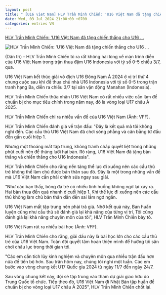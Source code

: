 ```yaml
---
layout: post
title: " [U16 viet Nam] HLV Trần Minh Chiến: 'U16 Việt Nam đã tặng chiến thắng cho U16 ..."
date: Wed, 03 Jul 2024 21:00:00 +0700
categories: entries VN
---
```

[HLV Trần Minh Chiến: 'U16 Việt Nam đã tặng chiến thắng cho U16 ...](https://dantri.com.vn/the-thao/hlv-tran-minh-chien-u16-viet-nam-da-tang-chien-thang-cho-u16-indonesia-20240703192342421.htm)

![HLV Trần Minh Chiến: 'U16 Việt Nam đã tặng chiến thắng cho U16 ...](https://cdn1.dantri.com.vn/JsnWPtzagnbqiAQfCW027aKue8Y=/zoom/1200_630/2024/07/03/phat-bieu-u16-viet-nam-3-crop-1720009368679.jpeg)

(Dân trí) - HLV Trần Minh Chiến tỏ ra rất không hài lòng về màn trình diễn của U16 Việt Nam trong trận thua đậm U16 Indonesia với tỷ số 0-5 chiều 3/7, qua.

U16 Việt Nam kết thúc giải vô địch U16 Đông Nam Á 2024 ở vị trí thứ 4 chung cuộc sau khi để thua chủ nhà U16 Indonesia với tỷ số 0-5 trong trận tranh hạng Ba, diễn ra chiều 3/7 tại sân vận động Manahan (Indonesia).

HLV Trần Minh Chiến thừa nhận U16 Việt Nam có rất nhiều việc cần làm để chuẩn bị cho mục tiêu chính trong năm nay, đó là vòng loại U17 châu Á 2025.

HLV Trần Minh Chiến chỉ ra nhiều vấn đề của U16 Việt Nam (Ảnh: VFF).

HLV Trần Minh Chiến đánh giá về trận đấu: "Đây là kết quả mà tôi không nghĩ đến. Các cầu thủ U16 Việt Nam đã chơi sòng phẳng và cân bằng từ đầu đến gần cuối hiệp 1.

Nhưng một thoáng mất tập trung, không tranh chấp quyết liệt trong những phút cuối nên để thủng lưới hai bàn. Rõ ràng, U16 Việt Nam đã tặng bàn thắng và chiến thắng cho U16 Indonesia".

HLV Trần Minh Chiến cho rằng nền tảng thể lực đi xuống nên các cầu thủ trẻ không thể làm chủ được bản thân sau đó. Đây là một trong những vấn đề mà U16 Việt Nam cần phải chỉnh sửa ngay sau giải.

"Như các bạn thấy, bóng đá trẻ có nhiều tình huống không ngờ lại xảy ra. Hai bàn thua đến quá nhanh ở cuối hiệp 1. Khi thể lực đi xuống nên các cầu thủ không làm chủ bản thân dẫn đến sai lầm ngớ ngẩn.

U16 Việt Nam mất tập trung nên phải trả giá. Nhờ kết quả này, Ban huấn luyện cũng như cầu thủ sẽ đánh giá lại khả năng của từng vị trí. Tôi cũng đánh giá lại khả năng chuyên môn của tôi", HLV Trần Minh Chiến bày tỏ.

U16 Việt Nam rút ra nhiều bài học (Ảnh: VFF).

HLV Trần Minh Chiến cho rằng, giải đấu này là bài học lớn cho các cầu thủ trẻ của U16 Việt Nam. Toàn đội quyết tâm hoàn thiện mình để hướng tới sân chơi châu lục trong thời gian tới.

"Các em cần tích lũy kinh nghiệm và chuyên môn qua nhiều trận đấu hơn nữa để tiến bộ hơn. Sau trận hôm nay, chúng tôi nghỉ một tuần. Các em bước vào vòng chung kết U17 Quốc gia 2024 từ ngày 11/7 đến ngày 24/7.

Sau vòng chung kết này, đội sẽ tập trung vào tham dự giải giao hữu do Trung Quốc tổ chức. Tiếp theo đó, U16 Việt Nam đi Nhật Bản tập huấn để chuẩn bị cho vòng loại U17 châu Á 2025", HLV Trần Minh Chiến chốt lại.

